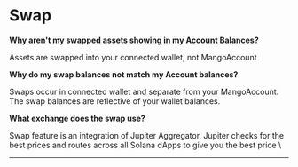 # Swap

**Why aren't my swapped assets showing  in my Account Balances?**

Assets are swapped into your connected wallet, not MangoAccount



**Why do my swap balances not match my Account balances?**

Swaps occur in connected wallet and separate from your MangoAccount. The swap balances are reflective of your wallet balances.&#x20;



**What exchange does the swap use?**&#x20;

Swap feature is an integration of Jupiter Aggregator. Jupiter checks for the best prices and routes across all Solana dApps to give you the best price \
****

